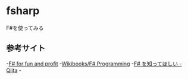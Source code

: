 # fsharp
F#を使ってみる
## 参考サイト
-[F# for fun and profit](https://fsharpforfunandprofit.com/site-contents/)
-[Wikibooks/F# Programming](https://en.wikibooks.org/wiki/F_Sharp_Programming)
-[F# を知ってほしい - Qiita](https://qiita.com/cannorin/items/59d79cc9a3b64c761cd4)
-[]()

